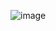 ![image](https://github.com/GWMDhananjaya/Node-Express-CRUD-Rest-API/assets/106276257/40636ff6-bd23-4fae-a04d-483eb32acbef)
